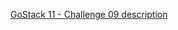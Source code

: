 [GoStack 11 - Challenge 09 description](https://github.com/Rocketseat/bootcamp-gostack-desafios/tree/4889fa257e71b7391c2de1ccc412c975550b0d4e/desafio-database-relations)

